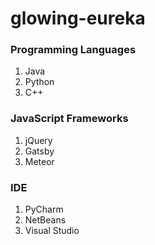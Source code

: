 # glowing-eureka

### Programming Languages
1. Java
2. Python
3. C++

### JavaScript Frameworks
1. jQuery
2. Gatsby
3. Meteor

### IDE
1. PyCharm
2. NetBeans
3. Visual Studio